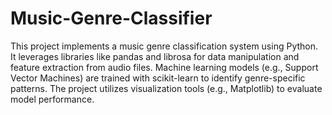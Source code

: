 # Music-Genre-Classifier
 This project implements a music genre classification system using Python. It leverages libraries like pandas and librosa for data manipulation and feature extraction from audio files. Machine learning models (e.g., Support Vector Machines) are trained with scikit-learn to identify genre-specific patterns. The project utilizes visualization tools (e.g., Matplotlib) to evaluate model performance.
